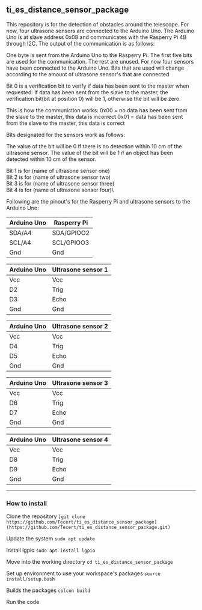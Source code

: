 ## ti_es_distance_sensor_package

This repository is for the detection of obstacles around the telescope. For now, four ultrasone sensors are connected to the Arduino Uno. The Arduino Uno is at slave address 0x08 and communicates with the Rasperry Pi 4B through I2C. The output of the communication is as follows:

One byte is sent from the Arduino Uno to the Rasperry Pi. The first five bits are used for the communication. The rest are unused. For now four sensors have been connected to the Arduino Uno. Bits that are used will change according to the amount of ultrasone sensor's that are connected

Bit 0 is a verification bit to verify if data has been sent to the master when requested.
If data has been sent from the slave to the master, the verification bit(bit at position 0) will be 1, otherwise the bit will be zero.

This is how the communiction works:
0x00 = no data has been sent from the slave to the master, this data is incorrect
0x01 = data has been sent from the slave to the master, this data is correct

Bits designated for the sensors work as follows:

The value of the bit will be 0 if there is no detection within 10 cm of the ultrasone sensor. 
The value of the bit will be 1 if an object has been detected within 10 cm of the sensor.

Bit 1 is for (name of ultrasone sensor one)\
Bit 2 is for (name of ultrasone sensor two)\
Bit 3 is for (name of ultrasone sensor three)\
Bit 4 is for (name of ultrasone sensor four)\

Following are the pinout's for the Rasperry Pi and ultrasone sensors to the Arduino Uno:

|Arduino Uno | Rasperry Pi |
| ----- | --- |
| SDA/A4 | SDA/GPIOO2 |
| SCL/A4 | SCL/GPIOO3 |
| Gnd | Gnd |\

|Arduino Uno | Ultrasone sensor 1|
| ----- | --- |
| Vcc | Vcc |
| D2 | Trig |
| D3 | Echo|
| Gnd | Gnd |\

|Arduino Uno | Ultrasone sensor 2|
| ----- | --- |
| Vcc | Vcc |
| D4 | Trig |
| D5 | Echo|
| Gnd | Gnd |\

|Arduino Uno | Ultrasone sensor 3|
| ----- | --- |
| Vcc | Vcc |
| D6 | Trig |
| D7 | Echo|
| Gnd | Gnd |\

|Arduino Uno | Ultrasone sensor 4|
| ----- | --- |
| Vcc | Vcc |
| D8 | Trig |
| D9 | Echo|
| Gnd | Gnd |\

---

### How to install

Clone the repository
```[git clone https://github.com/Tecert/ti_es_distance_sensor_package](https://github.com/Tecert/ti_es_distance_sensor_package.git)```

Update the system
```sudo apt update```

Install lgpio
```sudo apt install lgpio```

Move into the working directory
```cd ti_es_distance_sensor_package```

Set up environment to use your workspace's packages
```source install/setup.bash```

Builds the packages
```colcon build```

Run the code
```ros2 run ti_es_distance_sensor_package ti_es_distance_sensor_node



 
